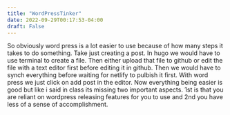 ```yaml
---
title: "WordPressTinker"
date: 2022-09-29T00:17:53-04:00
draft: False
---
```


So obviously word press is a lot easier to use because of how many steps it takes to do something. Take just creating a post. In hugo we would have to use terminal to create a file. Then either upload that file to github or edit the file with a text editor first before editing it in github. Then we would have to synch everything before waiting for netlify to pulbish it first. With word press we just click on add post in the editor. Now everything being easier is good but like i said in class its missing two important aspects. 1st is that you are reliant on wordpress releasing features for you to use and 2nd you have less of a sense of accomplishment.